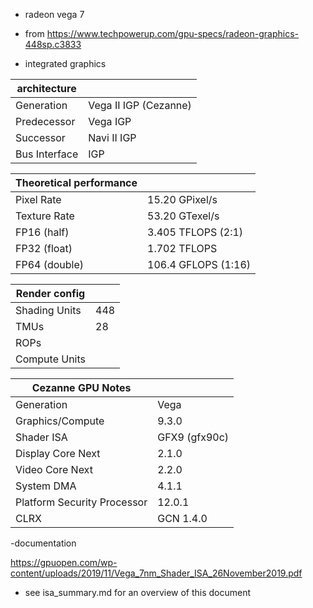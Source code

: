 - radeon vega 7

- from https://www.techpowerup.com/gpu-specs/radeon-graphics-448sp.c3833

- integrated graphics

| architecture  |                       |
|---------------|-----------------------|
| Generation    | Vega II IGP (Cezanne) |
| Predecessor   | Vega IGP              |
| Successor     | Navi II IGP           |
| Bus Interface | IGP                   |


| Theoretical performance |                     |
|-------------------------|---------------------|
| Pixel Rate              | 15.20 GPixel/s      |
| Texture Rate            | 53.20 GTexel/s      |
| FP16 (half)             | 3.405 TFLOPS (2:1)  |
| FP32 (float)            | 1.702 TFLOPS        |
| FP64 (double)           | 106.4 GFLOPS (1:16) |


| Render config |     |
|---------------|-----|
| Shading Units | 448 |
| TMUs          | 28  |
| ROPs          |     |
| Compute Units |     |



| Cezanne GPU Notes           |               |
|-----------------------------|---------------|
| Generation                  | Vega          |
| Graphics/Compute            | 9.3.0         |
| Shader ISA                  | GFX9 (gfx90c) |
| Display Core Next           | 2.1.0         |
| Video Core Next             | 2.2.0         |
| System DMA                  | 4.1.1         |
| Platform Security Processor | 12.0.1        |
| CLRX                        | GCN 1.4.0     |


-documentation

https://gpuopen.com/wp-content/uploads/2019/11/Vega_7nm_Shader_ISA_26November2019.pdf

- see isa_summary.md for an overview of this document

